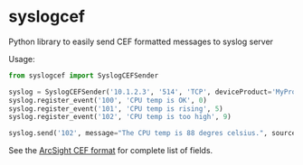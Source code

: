 # syslogcef
Python library to easily send CEF formatted messages to syslog server

Usage:

```python
from syslogcef import SyslogCEFSender

syslog = SyslogCEFSender('10.1.2.3', '514', 'TCP', deviceProduct='MyProgram')
syslog.register_event('100', 'CPU temp is OK', 0)
syslog.register_event('101', 'CPU temp is rising', 5)
syslog.register_event('102', 'CPU temp is too high', 9)

syslog.send('102', message="The CPU temp is 88 degres celsius.", sourceHostName="mydevice.mydomain.com")
```

See the [ArcSight CEF format](https://docs.centrify.com/Content/IntegrationContent/SIEM/arcsight-cef/arcsight-cef-format.htm#:~:text=The%20Common%20Event%20Format%20\(CEF,formatted%20as%20key%2Dvalue%20pairs) for complete list of fields.
